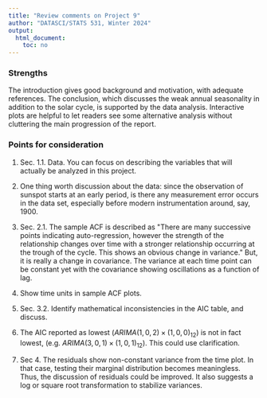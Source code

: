 ```yaml
---
title: "Review comments on Project 9"
author: "DATASCI/STATS 531, Winter 2024"
output:
  html_document:
    toc: no
---
```


### Strengths

The introduction gives good background and motivation, with adequate references. The conclusion, which discusses the weak annual seasonality in addition to the solar cycle, is supported by the data analysis. Interactive plots are helpful to let readers see some alternative analysis without cluttering the main progression of the report.

### Points for consideration

1. Sec. 1.1. Data. You can focus on describing the variables that will actually be analyzed in this project.

1. One thing worth discussion about the data: since the observation of sunspot starts at an early period, is there any measurement error occurs in the data set, especially before modern instrumentation around, say, 1900.

1. Sec. 2.1. The sample ACF is described as "There are many successive points indicating auto-regression, however the strength of the relationship changes over time with a stronger relationship occurring at the trough of the cycle. This shows an obvious change in variance." But, it is really a change in covariance. The variance at each time point can be constant yet with the covariance showing oscillations as a function of lag.

1. Show time units in sample ACF plots.

1. Sec. 3.2. Identify mathematical inconsistencies in the AIC table, and discuss.

1. The AIC reported as lowest ($ARIMA(1,0,2)\times(1,0,0)_{12}$) is not in fact lowest, (e.g. $ARIMA(3,0,1)\times(1,0,1)_{12}$). This could use clarification.

1. Sec 4. The residuals show non-constant variance from the time plot. In that case, testing their marginal distribution becomes meaningless. Thus, the discussion of residuals could be improved. It also suggests a log or square root transformation to stabilize variances.
